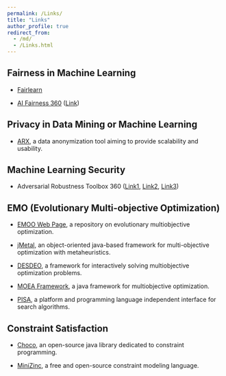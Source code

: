 ```yaml
---
permalink: /Links/
title: "Links"
author_profile: true
redirect_from: 
  - /md/
  - /Links.html
---
```



Fairness in Machine Learning
------

- [Fairlearn](https://fairlearn.org/)

- [AI Fairness 360](https://ai-fairness-360.org/) ([Link](https://www.ibm.com/blogs/research/2018/09/ai-fairness-360/))


Privacy in Data Mining or Machine Learning
------

- [ARX](https://github.com/arx-deidentifier/arx),  a data anonymization tool aiming to provide scalability and usability. 


Machine Learning Security
------

- Adversarial Robustness Toolbox 360 ([Link1](https://github.com/Trusted-AI/adversarial-robustness-toolbox), [Link2](https://www.ibm.com/blogs/research/2019/09/adversarial-robustness-360-toolbox-v1-0/), [Link3](https://github.com/Trusted-AI/adversarial-robustness-toolbox/wiki/))


EMO (Evolutionary Multi-objective Optimization)
------

- [EMOO Web Page](http://delta.cs.cinvestav.mx/~ccoello/EMOO/), a repository on evolutionary multiobjective optimization.

- [jMetal](https://jmetal.github.io/jMetal/), an object-oriented java-based framework for multi-objective optimization with metaheuristics. 

- [DESDEO](https://desdeo.it.jyu.fi/), a framework for interactively solving multiobjective optimization problems. 

- [MOEA Framework](http://moeaframework.org/), a java framework for multiobjective optimization.

- [PISA](https://sop.tik.ee.ethz.ch/pisa/?page=principles.php), a platform and programming language independent interface for search algorithms.


Constraint Satisfaction
-------

- [Choco](https://choco-solver.org/), an open-source java library dedicated to constraint programming. 

- [MiniZinc](https://www.minizinc.org/), a free and open-source constraint modeling language.

